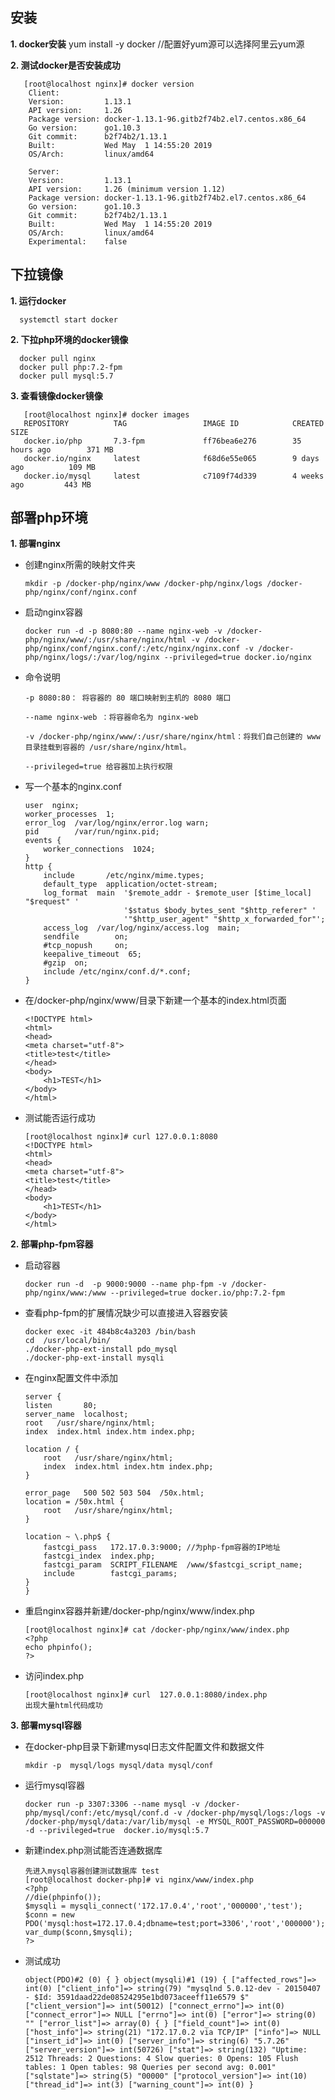 ## 安装

  **1. docker安装**
     yum install -y docker  //配置好yum源可以选择阿里云yum源
  
  **2. 测试docker是否安装成功**
      
       [root@localhost nginx]# docker version
        Client:
        Version:         1.13.1
        API version:     1.26
        Package version: docker-1.13.1-96.gitb2f74b2.el7.centos.x86_64
        Go version:      go1.10.3
        Git commit:      b2f74b2/1.13.1
        Built:           Wed May  1 14:55:20 2019
        OS/Arch:         linux/amd64

        Server:
        Version:         1.13.1
        API version:     1.26 (minimum version 1.12)
        Package version: docker-1.13.1-96.gitb2f74b2.el7.centos.x86_64
        Go version:      go1.10.3
        Git commit:      b2f74b2/1.13.1
        Built:           Wed May  1 14:55:20 2019
        OS/Arch:         linux/amd64
        Experimental:    false
        
     
## 下拉镜像

   **1. 运行docker**

      systemctl start docker
       
      
   **2. 下拉php环境的docker镜像**
   
      docker pull nginx
      docker pull php:7.2-fpm
      docker pull mysql:5.7
      
   **3. 查看镜像docker镜像**
   
       [root@localhost nginx]# docker images
       REPOSITORY          TAG                 IMAGE ID            CREATED             SIZE
       docker.io/php       7.3-fpm             ff76bea6e276        35 hours ago        371 MB
       docker.io/nginx     latest              f68d6e55e065        9 days ago          109 MB
       docker.io/mysql     latest              c7109f74d339        4 weeks ago         443 MB
       
## 部署php环境

   **1. 部署nginx**
   - 创建nginx所需的映射文件夹
   
      ```  
      mkdir -p /docker-php/nginx/www /docker-php/nginx/logs /docker-php/nginx/conf/nginx.conf
      ```      
      
   - 启动nginx容器
   
     ```
     docker run -d -p 8080:80 --name nginx-web -v /docker-php/nginx/www/:/usr/share/nginx/html -v /docker-php/nginx/conf/nginx.conf/:/etc/nginx/nginx.conf -v /docker-php/nginx/logs/:/var/log/nginx --privileged=true docker.io/nginx
     ``` 
         
   - 命令说明
       
      ```
      -p 8080:80： 将容器的 80 端口映射到主机的 8080 端口

      --name nginx-web ：将容器命名为 nginx-web 

      -v /docker-php/nginx/www/:/usr/share/nginx/html：将我们自己创建的 www 目录挂载到容器的 /usr/share/nginx/html。

      --privileged=true 给容器加上执行权限
      ```
          
   - 写一个基本的nginx.conf
     
     ```
     user  nginx;
     worker_processes  1;
     error_log  /var/log/nginx/error.log warn;
     pid        /var/run/nginx.pid;
     events {
         worker_connections  1024;
     }
     http {
         include       /etc/nginx/mime.types;
         default_type  application/octet-stream;
         log_format  main  '$remote_addr - $remote_user [$time_local] "$request" '
                           '$status $body_bytes_sent "$http_referer" '
                           '"$http_user_agent" "$http_x_forwarded_for"';
         access_log  /var/log/nginx/access.log  main;
         sendfile        on;
         #tcp_nopush     on;
         keepalive_timeout  65;
         #gzip  on;
         include /etc/nginx/conf.d/*.conf;
     }
     ```
            
   - 在/docker-php/nginx/www/目录下新建一个基本的index.html页面
   
     ```
     <!DOCTYPE html>
     <html>
     <head>
     <meta charset="utf-8">
     <title>test</title>
     </head>
     <body>
         <h1>TEST</h1>
     </body>
     </html>
     ```
         
   - 测试能否运行成功
      
     ```
     [root@localhost nginx]# curl 127.0.0.1:8080
     <!DOCTYPE html>
     <html>
     <head>
     <meta charset="utf-8">
     <title>test</title>
     </head>
     <body>
         <h1>TEST</h1>
     </body>
     </html>
     ```
         
   **2. 部署php-fpm容器**

   - 启动容器
   
      ```
      docker run -d  -p 9000:9000 --name php-fpm -v /docker-php/nginx/www:/www --privileged=true docker.io/php:7.2-fpm  
      ```   
    
   - 查看php-fpm的扩展情况缺少可以直接进入容器安装
   
     ```
     docker exec -it 484b8c4a3203 /bin/bash
     cd  /usr/local/bin/
     ./docker-php-ext-install pdo_mysql
     ./docker-php-ext-install mysqli
     ```
  
    
  - 在nginx配置文件中添加
   
     ```
     server {
     listen       80;
     server_name  localhost;
     root   /usr/share/nginx/html;
     index  index.html index.htm index.php;

     location / {
         root   /usr/share/nginx/html;
         index  index.html index.htm index.php;
     }

     error_page   500 502 503 504  /50x.html;
     location = /50x.html {
         root   /usr/share/nginx/html;
     }

     location ~ \.php$ {
         fastcgi_pass   172.17.0.3:9000; //为php-fpm容器的IP地址
         fastcgi_index  index.php;
         fastcgi_param  SCRIPT_FILENAME  /www/$fastcgi_script_name;
         include        fastcgi_params;
     }
     }
    ```
    
   - 重启nginx容器并新建/docker-php/nginx/www/index.php
      
      ```
      [root@localhost nginx]# cat /docker-php/nginx/www/index.php 
      <?php
      echo phpinfo();
      ?>
      ```
   - 访问index.php
     ```
     [root@localhost nginx]# curl  127.0.0.1:8080/index.php
     出现大量html代码成功
     ```
   **3. 部署mysql容器**
   - 在docker-php目录下新建mysql日志文件配置文件和数据文件
     ```
     mkdir -p  mysql/logs mysql/data mysql/conf
     ```
   - 运行mysql容器
     ```
     docker run -p 3307:3306 --name mysql -v /docker-php/mysql/conf:/etc/mysql/conf.d -v /docker-php/mysql/logs:/logs -v /docker-php/mysql/data:/var/lib/mysql -e MYSQL_ROOT_PASSWORD=000000 -d --privileged=true  docker.io/mysql:5.7
     ```
   - 新建index.php测试能否连通数据库
     ```
     先进入mysql容器创建测试数据库 test
     [root@localhost docker-php]# vi nginx/www/index.php
     <?php
     //die(phpinfo());
     $mysqli = mysqli_connect('172.17.0.4','root','000000','test');
     $conn = new PDO('mysql:host=172.17.0.4;dbname=test;port=3306','root','000000');
     var_dump($conn,$mysqli);
     ?>
     ```
   - 测试成功
     ```
     object(PDO)#2 (0) { } object(mysqli)#1 (19) { ["affected_rows"]=> int(0) ["client_info"]=> string(79) "mysqlnd 5.0.12-dev - 20150407 - $Id: 3591daad22de08524295e1bd073aceeff11e6579 $" ["client_version"]=> int(50012) ["connect_errno"]=> int(0) ["connect_error"]=> NULL ["errno"]=> int(0) ["error"]=> string(0) "" ["error_list"]=> array(0) { } ["field_count"]=> int(0) ["host_info"]=> string(21) "172.17.0.2 via TCP/IP" ["info"]=> NULL ["insert_id"]=> int(0) ["server_info"]=> string(6) "5.7.26" ["server_version"]=> int(50726) ["stat"]=> string(132) "Uptime: 2512 Threads: 2 Questions: 4 Slow queries: 0 Opens: 105 Flush tables: 1 Open tables: 98 Queries per second avg: 0.001" ["sqlstate"]=> string(5) "00000" ["protocol_version"]=> int(10) ["thread_id"]=> int(3) ["warning_count"]=> int(0) }
     ```
        
